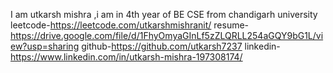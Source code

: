 I am utkarsh mishra ,i am in 4th year of BE CSE from chandigarh university
leetcode-https://leetcode.com/utkarshmishranit/
resume-https://drive.google.com/file/d/1FhyOmyaGInLf5zZLQRLL254aGQY9bG1L/view?usp=sharing
github-https://github.com/utkarsh7237
linkedin-https://www.linkedin.com/in/utkarsh-mishra-197308174/

